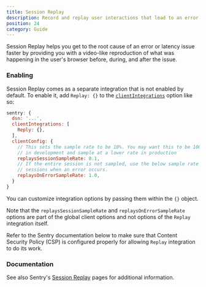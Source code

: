 ```yaml
---
title: Session Replay
description: Record and replay user interactions that lead to an error
position: 24
category: Guide
---
```


Session Replay helps you get to the root cause of an error or latency issue faster by providing you with a video-like reproduction of what was happening in the user's browser before, during, and after the issue.

### Enabling

Session Replay comes as a separate integration that is not enabled by default. To enable it, add `Replay: {}` to the [`clientIntegrations`](/getting-started/options#clientintegrations) option like so:

```js [nuxt.config.js]
sentry: {
  dsn: '...',
  clientIntegrations: [
    Reply: {},
  ],
  clientConfig: {
    // This sets the sample rate to be 10%. You may want this to be 100% while
    // in development and sample at a lower rate in production
    replaysSessionSampleRate: 0.1,
    // If the entire session is not sampled, use the below sample rate to sample
    // sessions when an error occurs.
    replaysOnErrorSampleRate: 1.0,
  }
}
```

You can customize integration options by passing them within the `{}` object.

<alert type="info">

  Note that the `replaysSessionSampleRate` and `replaysOnErrorSampleRate` options are part of the global client options and not options of the `Replay` integration itself.

</alert>

<alert type="info">

  Refer to the Sentry documentation below to make sure that Content Security Policy (CSP) is configured properly for allowing `Replay` integration to do its work.

</alert>

### Documentation

See also Sentry's [Session Replay](https://docs.sentry.io/platforms/javascript/guides/vue/session-replay/) pages for additional information.
